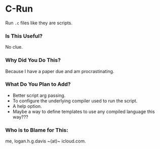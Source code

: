 # C-Run

Run `.c` files like they are scripts.

### Is This Useful?
No clue.

### Why Did You Do This?
Because I have a paper due and am procrastinating. 

### What Do You Plan to Add?
 - Better script arg passing.
 - To configure the underlying compiler used to run the script.
 - A help option.
 - Maybe a way to define templates to use any compiled language this way???
 
 ### Who is to Blame for This:
 me, logan.h.g.davis ~(at)~ icloud.com. 

